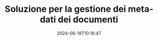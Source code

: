 ---
############################# Static ############################
layout: "family"
date:  2024-06-19T10:16:47
draft: false

product: "Metadata"
product_tag: "metadata"

lang: it

############################# Head ############################
head_title: "API .NET, Java, Node.js, Python e app di manipolazione dei metadati online di GroupDocs"
head_description: "API dei metadati dei documenti native di C# .NET e Java. Leggi, scrivi, modifica e confronta metainformazioni di tutti i formati più diffusi. Analizza ed esporta metadati."

############################# Header ############################
title: "Soluzione per la gestione dei metadati dei documenti"
description:  |
  API e app per leggere, modificare, sostituire e rimuovere metadati di documenti, immagini e altri formati di file sulle piattaforme più diffuse.

  Aggiungi informazioni sui metadati nascosti ai tuoi file e documenti aziendali.

  Modifica o rimuovi i metadati già presentati nei tuoi documenti.

  Raccogli e analizza informazioni su documenti e metadati di file.

############################# Supported Platforms ###############################
supported_platforms:
  enable: true
  head_title: "Scegli la tua piattaforma"
  title: "Indipendenza dalla piattaforma"
  description: "GroupDocs.Metadata è compatibile con l'ampia gamma di sistemi operativi e framework:"
  details_link_title: "Saperne di più"

  items:
    # items loop
    - title: ".NET"
      description: GroupDocs.Metadata .NET 
      color: "blue"
      tag: "net"
      link: "/metadata/net/"
      features_link: "https://docs.groupdocs.com/metadata/net/system-requirements/"
      features:
          # features loop
          - rows: "3"
            content: |
                    .NET Core 3.0 or higher <br> .NET 5.0 or higher <br> .NET Standard 2.1
      
          # features loop
          - rows: "1"
            content: |
                    Windows <br> Linux <br> Mac OS
      
          # features loop
          - rows: "4"
            content: |
                    Microsoft Visual Studio <br> JetBrains Rider <br> Microsoft Visual Code
      
          # features loop
          - rows: "1"
            content: |
                    70+ file formats
      

    # items loop
    - title: "Java"
      description: GroupDocs.Metadata Java
      color: "red"
      tag: "java"
      link: "/metadata/java/"
      features_link: "https://docs.groupdocs.com/metadata/java/system-requirements/"
      features:
          # features loop
          - rows: "3"
            content: |
                    J2SE 7.0 or higher <br> Kotlin
      
          # features loop
          - rows: "1"
            content: |
                    Windows <br> Linux <br> Mac OS
      
          # features loop
          - rows: "4"
            content: |
                    IntelliJ IDEA <br> Eclipse <br> NetBeans
      
          # features loop
          - rows: "1"
            content: |
                    70+ file formats

    # items loop
    - title: "Node.js"
      description: GroupDocs.Metadata Node.js
      color: "green"
      tag: "nodejs-java"
      link: "/metadata/nodejs-java/"
      features_link: "https://docs.groupdocs.com/metadata/nodejs-java/system-requirements/"
      features:
          # features loop
          - rows: "3"
            content: |
                    Node.js 16+ and J2SE 8.0 (1.8)+
      
          # features loop
          - rows: "1"
            content: |
                    Windows <br> Linux <br> Mac OS
      
          # features loop
          - rows: "4"
            content: |
                    Atom <br> Visual Studio Code <br> Qualsiasi altro editor di testo
      
          # features loop
          - rows: "1"
            content: |
                    70+ file formats

    # items loop
    - title: "Python"
      description: GroupDocs.Metadata Python
      color: "yellow"
      tag: "python-net"
      link: "/metadata/python-net/"
      features_link: "https://docs.groupdocs.com/metadata/python-net/system-requirements/"
      features:
          # features loop
          - rows: "3"
            content: |
                    Python 3.9+ and .Net 6+
      
          # features loop
          - rows: "1"
            content: |
                    Windows <br> Linux <br> Mac OS
      
          # features loop
          - rows: "4"
            content: |
                    IDLE <br> PyCharm <br> Visual Studio Code
      
          # features loop
          - rows: "1"
            content: |
                    70+ file formats

############################# Features ###############################
features:
  enable: true
  title: "Revisione delle funzionalità di GroupDocs.Metadata"
  description: "La nostra soluzione è progettata per manipolare i metadati in molti formati di file popolari, inclusi immagini e documenti Office."

  items:
    # items loop
    - icon: "protect"
      title: "Proteggi le informazioni aziendali"
      content: "Aggiungi metadati nascosti ai tuoi file e documenti sensibili."

    # items loop
    - icon: "control"
      title: "Controllare i metadati del documento"
      content: "Raccogliere informazioni dettagliate sui metadati contenuti nei documenti."

    # items loop
    - icon: "manipulate"
      title: "Manipolare le informazioni sui metadati"
      content: "Modifica il contenuto o elimina i metadati in molti formati di file supportati."

    # items loop
    - icon: "additional"
      title: "Varie funzionalità aggiuntive"
      content: "Ottieni l'anteprima del documento, estrai pacchetti di metadati, ecc."

############################# Code Samples ###############################
code_samples:
  enable: true
  title: "Proteggi i documenti utilizzando i metadati"
  description: "GroupDocs.Metadata esempi di codici operativi tipici."

  items:
    # items loop
    - title: "Rimuovi i metadati non necessari da immagini e documenti"
      content: "GroupDocs.Metadata ti aiuta a rimuovere facilmente le informazioni nascoste dai tuoi file e documenti. Puoi eliminare rapidamente dettagli come quando e dove è stata scattata un'immagine o rimuovere le informazioni sull'autore e sull'editor dai documenti di Office."
      samples:
          # samples loop
          - language: "C#"
            color: "blue"
            content: |
                    <code class="language-csharp" data-lang="csharp">
                        // Passa il percorso di un documento al costruttore Metadata

                        using (Metadata metadata = new Metadata("source.docx"))
                        {
                            // Rimuovi le proprietà del documento collegate al creatore e all'editor
                            var affected = metadata.RemoveProperties(
                                p => p.Tags.Contains(Tags.Person.Creator) ||
                                    p.Tags.Contains(Tags.Person.Editor);

                            // Risultato del processo di rimozione dei metadati
                            Console.WriteLine("Properties removed: {0}", affected);

                            // Salva il documento pulito
                            metadata.Save("result.docx");
                        }                    
                    </code>

          # samples loop
          - language: "Java"
            color: "red"
            content: |
                    <code class="language-java" data-lang="java">
                        // Passa il percorso di un documento al costruttore Metadata

                        try (Metadata metadata = new Metadata("source.docx");{

                            // Rimuovi le proprietà del documento collegate al creatore e all'editor
                            int affected = metadata.removeProperties(
                                new ContainsTagSpecification(Tags.getPerson().getCreator()).or(
                                new ContainsTagSpecification(Tags.getPerson().getEditor())));

                            // Risultato del processo di rimozione dei metadati
                            System.out.println(String.format("Properties removed: %s", affected));

                            // Salva il documento pulito
                            metadata.save("result.docx");
                        }

                    </code>

          # samples loop
          - language: "TypeScript"
            color: "green"
            content: |
                    <code class="language-java" data-lang="javascript">
                        // Passa il percorso di un documento al costruttore Metadata

                        const metadata = new groupdocs.metadata.Metadata("source.docx");
    
                        // Rimuovi le proprietà del documento collegate al creatore e all'editor
                        var affected = metadata.removeProperties(
                            new groupdocs.metadata.ContainsTagSpecification(groupdocs.metadata.Tags.getPerson().getCreator()).or(
                            new groupdocs.metadata.ContainsTagSpecification(groupdocs.metadata.Tags.getPerson().getEditor()))
                            );

                        // Risultato del processo di rimozione dei metadati
                        console.log('Properties removed: ${affected}');

                        // Salva il documento pulito
                        metadata.save("result.docx");                        

                    </code>

          # samples loop
          - language: "Python"
            color: "yellow"
            content: |
                    <code class="python-net" data-lang="python">
                        import groupdocs.metadata as gm
                        
                        def run():

                            # Passa il percorso di un documento al costruttore Metadata
                            with gm.Metadata("input.docx) as metadata:

                                # Rimuovi le proprietà del documento collegate al creatore e all'editor
                                specification = gm.search.ContainsTagSpecification(gm.tagging.Tags.person.creator).
                                    either(gm.search.ContainsTagSpecification(gm.tagging.Tags.person.editor)).
                                    either(gm.search.OfTypeSpecification(gm.common.MetadataPropertyType.STRING).
                                    both(gm.search.WithValueSpecification("John")))
                                affected = metadata.remove_properties(specification)

                                # Risultato del processo di rimozione dei metadati
                                print(f"Properties removed: {affected}")

                                # Salva il documento pulito
                                metadata.save("output.docx")

                    </code>

############################# Supported Formats ###############################
formats:
  enable: true
  title: "Sono supportati più di 70 formati"
  description: "GroupDocs.Metadata aiuta a controllare i metadati nei formati di file e documenti più diffusi."

############################# Metrics ###############################
metrics:
  enable: true
  title: "Risultati di GroupDocs.Metadata"
  description: "Scopri le metriche chiave dei risultati della nostra biblioteca"

  items:
    # items loop
    - number: "70+"
      title: "Formati supportati"
      content: "GroupDocs.Metadata supporta la manipolazione dei metadati per più di 70 formati di file popolari."

    # items loop
    - number: "700k"
      title: "Download di NuGet"
      content: "Il pacchetto GroupDocs.Metadata per .NET NuGet è stato scaricato più di 700.000 volte."

    # items loop
    - number: "15k"
      title: "Download di Maven"
      content: "GroupDocs.Metadata ha 15.000 download su Maven. Potente gestione dei metadati Java."

    # items loop
    - number: "140+"
      title: "Clienti felici"
      content: "Sia le aziende famose che i singoli sviluppatori preferiscono i prodotti GroupDocs per creare soluzioni innovative."


############################# Customers ###############################
customers:
  enable: true
  title: "I nostri clienti felici"
  description: "Prodotti GroupDocs considerati affidabili da molti clienti in tutto il mondo e utilizzati in molte soluzioni aziendali competitive in tutto il mondo."

  items:
    # items loop
    - title: "BenQ Corporation"
      logo: "benq"
      
    # items loop
    - title: "Nasdaq Stock Market"
      logo: "nasdaq"
      
    # items loop
    - title: "AT&T Inc."
      logo: "att"
      
    # items loop
    - title: "Customer logo AstraZeneca"
      logo: "astrazeneca"
      
    # items loop
    - title: "Central Bank of Argentina"
      logo: "argentinacentralbank"
      
    # items loop
    - title: "Roche Holding AG"
      logo: "roche"
      
    # items loop
    - title: "Capita"
      logo: "capita"
      
    # items loop
    - title: "Axa S.A."
      logo: "axa"
      
    # items loop
    - title: "Instructure Inc."
      logo: "instructure"
      
    # items loop
    - title: "Wipro"
      logo: "wipro"


############################# Actions ###############################
actions:
  enable: true
  title: "Pronto per iniziare?"
  description: "Prova gratuitamente le funzionalità di GroupDocs.Metadata nelle tue applicazioni"

  items:
    # items loop
    - title: ".NET"
      color: "blue"
      link: "/metadata/net/"

    # items loop
    - title: "Java"
      color: "red"
      link: "/metadata/java/"

    # items loop
    - title: "Node.js"
      color: "green"
      link: "/metadata/nodejs-java/"   

    # items loop
    - title: "Python"
      color: "yellow"
      link: "/metadata/python-net/"      

############################# FAQ ###############################
faq:
  enable: true
  title: "Domande frequenti"
  description: "Hai domande sul nostro prodotto? Abbiamo risposte!"

  items:
    # items loop
    - question: "GroupDocs.Metadata richiede software di terze parti per l'elaborazione dei metadati dei documenti?"
      answer: "GroupDocs.Metadata opera in modo indipendente; non sono necessarie librerie esterne come Microsoft Office o Adobe Acrobat."

    # items loop
    - question: "Posso provare le funzionalità di GroupDocs.Metadata prima dell'acquisto?"
      answer: "Assolutamente! GroupDocs.Metadata offre una prova gratuita. Installalo ed esplora le sue capacità. Tuttavia, tieni presente che le versioni di prova aggiungono 'badge di prova' ai tuoi documenti ed elaborano solo le prime 3 pagine. Per un'esperienza completa, ottieni una licenza temporanea gratuita di 30 giorni per la piena funzionalità. Controlla i dettagli [qui](https://purchase.groupdocs.com/temporary-license/)."

    # items loop
    - question: "Quali tipi di licenze sono disponibili?"
      answer: "Cerchi una licenza GroupDocs.Metadata? Ti offriamo varie opzioni. Scegli tra licenze personalizzate in base alle tue esigenze, in base a fattori quali il numero di sviluppatori nel tuo team, le posizioni di distribuzione (ad esempio, un singolo ufficio o luoghi di lavoro remoti) e se la distribuzione al cliente finale richiede la condivisione dell'SDK/API con i clienti. In alternativa, opta per una licenza d'uso mensile, in cui paghi in base all'utilizzo con piani a consumo. Esplora ulteriormente e trova la soluzione perfetta [qui](https://purchase.groupdocs.com/pricing/metadata/net/)."

############################# Cloud Links ###############################
cloud_links:
  enable: true
  title: "GroupDocs.Metadata API a basso codice includono"
  description: "Gestisci i metadati sensibili nei file aziendali all'interno della tua applicazione utilizzando la nostra API REST basata su cloud."
  
  items:
    # items loop
    - title: "GroupDocs.Metadata Cloud for cURL"
      content: "Lavora con le API di manipolazione dei metadati RESTful di cURL per gestire le informazioni sui metadati di PDF, Word, Excel, presentazioni, immagini e file multimediali nelle tue applicazioni."
      icon: "groupdocs_metadata-for-curl"
      link: "https://products.groupdocs.cloud/metadata/curl"

    # items loop
    - title: "GroupDocs.Metadata Cloud for .NET"
      content: "Utilizza l'API REST dei metadati con .NET SDK per aggiungere, modificare, estrarre, cercare ed eliminare metadati dai formati di documenti all'interno delle applicazioni .NET."
      icon: "groupdocs_metadata-for-net"
      link: "https://products.groupdocs.cloud/metadata/net"

    # items loop
    - title: "GroupDocs.Metadata Cloud for Java"
      content: "Migliora le tue applicazioni Java con potenti funzionalità di gestione dei metadati utilizzando Metadata SDK per Java."
      icon: "groupdocs_metadata-for-java"
      link: "https://products.groupdocs.cloud/metadata/java"

############################# App links ###############################
app_links:
  enable: true
  title: "GroupDocs.Metadata Nessuna app di codice inclusa"
  description: "Accedi all'applicazione web di GroupDocs per la gestione dei metadati dei documenti. Elabora GRATUITAMENTE oltre 70 formati di file popolari nel tuo browser preferito."

  items:
    # items loop
    - title: "GroupDocs.Metadata Total"
      content: "App gratuita per visualizzare e modificare metadati di Word, Excel, PDF, PowerPoint e oltre 70 tipi di documenti."
      icon: "groupdocs_metadata-app"
      link: "https://products.groupdocs.app/metadata/total"

    # items loop
    - title: "GroupDocs.Metadata DOCX"
      content: "Visualizzatore ed editor di metadati online gratuito per documenti MS Word."
      icon: "groupdocs_words-app"
      link: "https://products.groupdocs.app/metadata/docx"

    # items loop
    - title: "GroupDocs.Metadata PDF"
      content: "Visualizza o modifica le informazioni sui metadati dei documenti PDF online."
      icon: "groupdocs_pdf-app"
      link: "https://products.groupdocs.app/metadata/pdf"


      


---